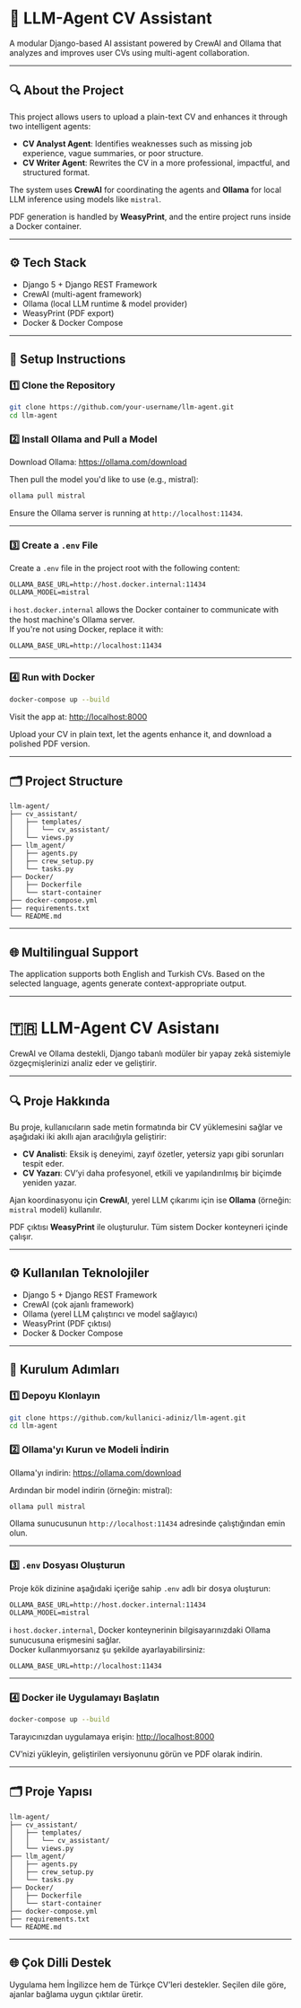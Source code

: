 # 🧠 LLM-Agent CV Assistant

A modular Django-based AI assistant powered by CrewAI and Ollama that analyzes and improves user CVs using multi-agent collaboration.

---

## 🔍 About the Project

This project allows users to upload a plain-text CV and enhances it through two intelligent agents:

- **CV Analyst Agent**: Identifies weaknesses such as missing job experience, vague summaries, or poor structure.
- **CV Writer Agent**: Rewrites the CV in a more professional, impactful, and structured format.

The system uses **CrewAI** for coordinating the agents and **Ollama** for local LLM inference using models like `mistral`.

PDF generation is handled by **WeasyPrint**, and the entire project runs inside a Docker container.

---

## ⚙️ Tech Stack

- Django 5 + Django REST Framework
- CrewAI (multi-agent framework)
- Ollama (local LLM runtime & model provider)
- WeasyPrint (PDF export)
- Docker & Docker Compose

---

## 🚀 Setup Instructions

### 1️⃣ Clone the Repository
```bash
git clone https://github.com/your-username/llm-agent.git
cd llm-agent
```

### 2️⃣ Install Ollama and Pull a Model
Download Ollama: https://ollama.com/download

Then pull the model you'd like to use (e.g., mistral):

```bash
ollama pull mistral
```

Ensure the Ollama server is running at `http://localhost:11434`.

---

### 3️⃣ Create a `.env` File
Create a `.env` file in the project root with the following content:

```env
OLLAMA_BASE_URL=http://host.docker.internal:11434
OLLAMA_MODEL=mistral
```

ℹ️ `host.docker.internal` allows the Docker container to communicate with the host machine's Ollama server.  
If you're not using Docker, replace it with:

```env
OLLAMA_BASE_URL=http://localhost:11434
```

---

### 4️⃣ Run with Docker
```bash
docker-compose up --build
```

Visit the app at: [http://localhost:8000](http://localhost:8000)

Upload your CV in plain text, let the agents enhance it, and download a polished PDF version.

---

## 🗂 Project Structure

```
llm-agent/
├── cv_assistant/
│   ├── templates/
│   │   └── cv_assistant/
│   └── views.py
├── llm_agent/
│   ├── agents.py
│   ├── crew_setup.py
│   └── tasks.py
├── Docker/
│   ├── Dockerfile
│   └── start-container
├── docker-compose.yml
├── requirements.txt
└── README.md
```

---

## 🌐 Multilingual Support

The application supports both English and Turkish CVs. Based on the selected language, agents generate context-appropriate output.

---

# 🇹🇷 LLM-Agent CV Asistanı

CrewAI ve Ollama destekli, Django tabanlı modüler bir yapay zekâ sistemiyle özgeçmişlerinizi analiz eder ve geliştirir.

---

## 🔍 Proje Hakkında

Bu proje, kullanıcıların sade metin formatında bir CV yüklemesini sağlar ve aşağıdaki iki akıllı ajan aracılığıyla geliştirir:

- **CV Analisti**: Eksik iş deneyimi, zayıf özetler, yetersiz yapı gibi sorunları tespit eder.
- **CV Yazarı**: CV’yi daha profesyonel, etkili ve yapılandırılmış bir biçimde yeniden yazar.

Ajan koordinasyonu için **CrewAI**, yerel LLM çıkarımı için ise **Ollama** (örneğin: `mistral` modeli) kullanılır.

PDF çıktısı **WeasyPrint** ile oluşturulur. Tüm sistem Docker konteyneri içinde çalışır.

---

## ⚙️ Kullanılan Teknolojiler

- Django 5 + Django REST Framework
- CrewAI (çok ajanlı framework)
- Ollama (yerel LLM çalıştırıcı ve model sağlayıcı)
- WeasyPrint (PDF çıktısı)
- Docker & Docker Compose

---

## 🚀 Kurulum Adımları

### 1️⃣ Depoyu Klonlayın
```bash
git clone https://github.com/kullanici-adiniz/llm-agent.git
cd llm-agent
```

### 2️⃣ Ollama'yı Kurun ve Modeli İndirin
Ollama'yı indirin: https://ollama.com/download

Ardından bir model indirin (örneğin: mistral):

```bash
ollama pull mistral
```

Ollama sunucusunun `http://localhost:11434` adresinde çalıştığından emin olun.

---

### 3️⃣ `.env` Dosyası Oluşturun
Proje kök dizinine aşağıdaki içeriğe sahip `.env` adlı bir dosya oluşturun:

```env
OLLAMA_BASE_URL=http://host.docker.internal:11434
OLLAMA_MODEL=mistral
```

ℹ️ `host.docker.internal`, Docker konteynerinin bilgisayarınızdaki Ollama sunucusuna erişmesini sağlar.  
Docker kullanmıyorsanız şu şekilde ayarlayabilirsiniz:

```env
OLLAMA_BASE_URL=http://localhost:11434
```

---

### 4️⃣ Docker ile Uygulamayı Başlatın
```bash
docker-compose up --build
```

Tarayıcınızdan uygulamaya erişin: [http://localhost:8000](http://localhost:8000)

CV’nizi yükleyin, geliştirilen versiyonunu görün ve PDF olarak indirin.

---

## 🗂 Proje Yapısı

```
llm-agent/
├── cv_assistant/
│   ├── templates/
│   │   └── cv_assistant/
│   └── views.py
├── llm_agent/
│   ├── agents.py
│   ├── crew_setup.py
│   └── tasks.py
├── Docker/
│   ├── Dockerfile
│   └── start-container
├── docker-compose.yml
├── requirements.txt
└── README.md
```

---

## 🌐 Çok Dilli Destek

Uygulama hem İngilizce hem de Türkçe CV’leri destekler. Seçilen dile göre, ajanlar bağlama uygun çıktılar üretir.
